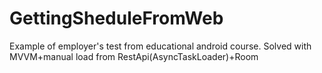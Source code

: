 # GettingSheduleFromWeb
Example of employer's test from educational android сourse. Solved with MVVM+manual load from RestApi(AsyncTaskLoader)+Room
